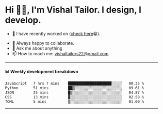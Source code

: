 # Hi 👋🏻, I'm Vishal Tailor. I design, I develop.

- 🔭 I have recently worked on ([check here](https://vishaltailor.com)😁).
<!-- - 🎦 Currently watching: JavaScript: The Hard Parts By Will Sentance. -->
- 👯 Always happy to collaborate.
- 💬 Ask me about anything
- 📫 How to reach me: <a href="mailto:vishaltailors22@gmail.com">vishaltailors22@gmail.com</a>

<hr /> 
<h4>📊 Weekly development breakdown</h4>
<!--START_SECTION:waka-->

```txt
JavaScript   7 hrs 7 mins    ████████████████████░░░░░   80.35 %
Python       51 mins         ██▒░░░░░░░░░░░░░░░░░░░░░░   09.61 %
JSON         25 mins         █▒░░░░░░░░░░░░░░░░░░░░░░░   04.87 %
CSS          13 mins         ▓░░░░░░░░░░░░░░░░░░░░░░░░   02.58 %
TOML         5 mins          ▒░░░░░░░░░░░░░░░░░░░░░░░░   01.00 %
```

<!--END_SECTION:waka-->
<hr /> 

<!-- ![](./profile-3d-contrib/profile-green-animate.svg) -->
